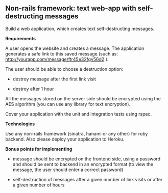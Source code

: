 ## Non-rails framework: text web-app with self-destructing messages

Build a web application, which creates text self-destructing
messages.

**Requirements**

A user opens the website and creates a message. The application generates a safe link to this saved message (such as: http://yourapp.com/message/ftr45e32fgv56d2 ).

The user should be able to choose a destruction option:

- destroy message after the first link visit

- destroy after 1 hour

All the messages stored on the server side should be encrypted using the AES algorithm (you can use any library for text encryption).

Cover your application with the unit and integration tests using
rspec.

**Technologies**

Use any non-rails framework (sinatra, hanami or any other) for ruby backend. Also please deploy your application to Heroku.

**Bonus points for implementing**

- message should be encrypted on the frontend side, using a password and should be sent to backend in an encrypted format (to view the message, the user should enter a correct password)

- self-destruction of messages after a given number of link visits or after a given number of hours